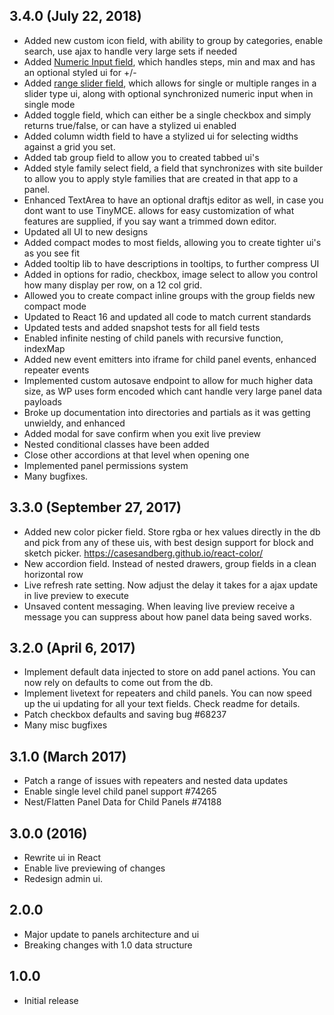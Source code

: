 ## 3.4.0 (July 22, 2018)

* Added new custom icon field, with ability to group by categories, enable search, use ajax to handle very large sets if needed
* Added [Numeric Input field](https://github.com/vlad-ignatov/react-numeric-input), which handles steps, min and max and has an optional styled ui for +/- 
* Added [range slider field](http://react-component.github.io/slider/), which allows for single or multiple ranges in a slider type ui, along with optional synchronized numeric input when in single mode
* Added toggle field, which can either be a single checkbox and simply returns true/false, or can have a stylized ui enabled
* Added column width field to have a stylized ui for selecting widths against a grid you set.
* Added tab group field to allow you to created tabbed ui's
* Added style family select field, a field that synchronizes with site builder to allow you to apply style families that are created in that app to a panel.
* Enhanced TextArea to have an optional draftjs editor as well, in case you dont want to use TinyMCE. allows for easy customization of what features are supplied, if you say want a trimmed down editor.
* Updated all UI to new designs
* Added compact modes to most fields, allowing you to create tighter ui's as you see fit
* Added tooltip lib to have descriptions in tooltips, to further compress UI
* Added in options for radio, checkbox, image select to allow you control how many display per row, on a 12 col grid.
* Allowed you to create compact inline groups with the group fields new compact mode
* Updated to React 16 and updated all code to match current standards
* Updated tests and added snapshot tests for all field tests
* Enabled infinite nesting of child panels with recursive function, indexMap
* Added new event emitters into iframe for child panel events, enhanced repeater events
* Implemented custom autosave endpoint to allow for much higher data size, as WP uses form encoded which cant handle very large panel data payloads
* Broke up documentation into directories and partials as it was getting unwieldy, and enhanced
* Added modal for save confirm when you exit live preview
* Nested conditional classes have been added
* Close other accordions at that level when opening one
* Implemented panel permissions system
* Many bugfixes.


## 3.3.0 (September 27, 2017)

* Added new color picker field. Store rgba or hex values directly in the db and pick from any of these uis, with best design support for block and sketch picker. https://casesandberg.github.io/react-color/
* New accordion field. Instead of nested drawers, group fields in a clean horizontal row
* Live refresh rate setting. Now adjust the delay it takes for a ajax update in live preview to execute
* Unsaved content messaging. When leaving live preview receive a message you can suppress about how panel data being saved works.

## 3.2.0 (April 6, 2017)

* Implement default data injected to store on add panel actions. You can now rely on defaults to come out from the db.
* Implement livetext for repeaters and child panels. You can now speed up the ui updating for all your text fields. Check readme for details.
* Patch checkbox defaults and saving bug #68237
* Many misc bugfixes

## 3.1.0 (March 2017)

* Patch a range of issues with repeaters and nested data updates
* Enable single level child panel support #74265
* Nest/Flatten Panel Data for Child Panels #74188

## 3.0.0 (2016)

* Rewrite ui in React
* Enable live previewing of changes
* Redesign admin ui.

## 2.0.0 

* Major update to panels architecture and ui
* Breaking changes with 1.0 data structure


## 1.0.0 

* Initial release